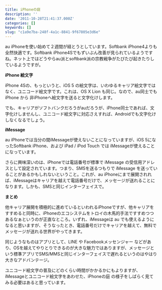 ```yaml
---
title: iPhoneの庭
description: ''
date: '2011-10-28T21:41:37.000Z'
categories: []
keywords: []
slug: "c1a9e7ba-248f-4a1c-8841-9f67805e3d6e"
---
```

au iPhoneを使い始めて２週間が経とうとしています。Softbank iPhone4よりも全然快適です。Softbank iPhone4Sでもずいぶん改善が見られているようですね。ネット上ではどうやらau派とsoftbank派の宗教戦争がたびたび起きたりしているようですが。

**iPhone 絵文字**

iPhone 4Sの、もっというと、iOS 5 の絵文字は、いわゆるキャリア絵文字ではなく、ユニコード絵文字です。これは、OS X Lion も同じ。なので、au同士でも iPhone から 非iPhoneへ絵文字を送ると文字化けします。

でも、キャリアがソフトバンクだろうがauだろうが、iPhone同士であれば、文字化けしませんし、ユニコード絵文字に対応さえすれば、Androidでも文字化けしなくなるでしょう。

**iMessage**

au iPhoneでは当分の間iMessageが使えないことになっていますが、iOS 5になったSoftbank iPhone、および iPad / iPod Touch では iMessageが使えることになっています。

さらに興味深いのは、iPhoneでは電話番号が標準で iMessage の受信用アドレスとして設定されています。つまり、SMSを送るつもりで iMessage を送っていることがあるかもしれないということ。これが、au iPhoneにまで展開されれば、iMessageはキャリアを越えて電話番号だけで、メッセージが送れることになります。しかも、SMSと同じインターフェイスで。

**まとめ**

他キャリア展開を積極的に進めているといわれるiPhoneですが、他キャリアをすすめると同時に、iPhoneのエコシステムをトロイの木馬的手法ですすめつつあるなぁというのが正直なところ。いずれ、iMessageは au でも使えるようになると思いますが、そうなったとき、電話番号だけでキャリアを越えて、無料でメッセージが送れる世界がやってきます。

同じようなものはアプリとして、LINE や Facebookメッセンジャー などがあり、OSを越えてやりとりできるのが大きな魅力ではありますが、メッセージという標準アプリでSMS/MMSと同じインターフェイスで遅れるというのはやはり大きなアドバンテージ。

ユニコード絵文字の普及にどのくらい時間がかかるかにもよりますが、iMessageとユニコード絵文字をあわせた、iPhoneの庭 の様子をしばらく見てみる必要はあると思っています。